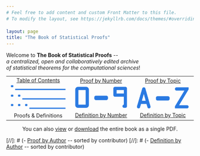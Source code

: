 ```yaml
---
# Feel free to add content and custom Front Matter to this file.
# To modify the layout, see https://jekyllrb.com/docs/themes/#overriding-theme-defaults

layout: page
title: "The Book of Statistical Proofs"
---
```



Welcome to **The Book of Statistical Proofs** -- <br>
*a centralized, open and collaboratively edited archive <br>
of statistical theorems for the computational sciences*! <br>

<table style="border:none">
  <tr>
    <td style="text-align:center">
	  <a href="/I/Table_of_Contents">Table of Contents</a> <br>
	  <img src="Index_1.png"> <br>
	  Proofs & Definitions
	</td>
    <td style="text-align:center">
	  <a href="/I/Proof_by_Number">Proof by Number</a> <br>
	  <img src="Index_2.png"> <br>
	  <a href="/I/Definition_by_Number">Definition by Number</a>
	</td>
    <td style="text-align:center">
	  <a href="/I/Proof_by_Topic">Proof by Topic</a> <br>
	  <img src="Index_3.png"> <br>
	  <a href="/I/Definition_by_Topic">Definition by Topic</a>
	</td>
  </tr>
</table>

<div align="center">
You can also <a href="https://github.com/StatProofBook/StatProofBookTools/blob/master/write_book/StatProofBook.pdf">view</a> or <a href="https://github.com/StatProofBook/StatProofBookTools/raw/master/write_book/StatProofBook.pdf">download</a> the entire book as a single PDF.
</div>

[//]: # (- [Proof by Author](I/Proof_by_Author) -- sorted by contributor)
[//]: # (- [Definition by Author](I/Definition_by_Author) -- sorted by contributor)